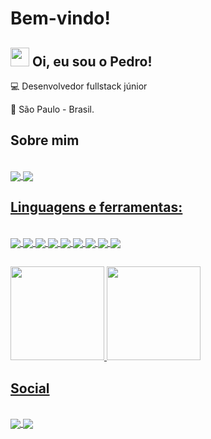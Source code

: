 # Bem-vindo!

 

## <img src="https://github.com/TheDudeThatCode/TheDudeThatCode/blob/master/Assets/Hi.gif?" width="30"> Oi, eu sou o Pedro! 

 

:computer: Desenvolvedor fullstack júnior

:house_with_garden: São Paulo - Brasil.

## Sobre mim
<div style="displey: inline_block"><br>
    <a href="https://stackoverflow.com/users/18421987/pedro-oliveira"><img align="center" alt"Pedro-StackOver" heigth="30" width"40" src="https://img.shields.io/badge/Stack_Overflow-FE7A16?style=for-the-badge&logo=stack-overflow&logoColor=white&links=https://stackoverflow.com/users/18421987/pedro-oliveira">
     <a href="https://www.linkedin.com/in/pedro-oliveira-600399226/"><img align="center" alt"Pedro-Linkedin" heigth="30" width"40" src="https://img.shields.io/badge/LinkedIn-0077B5?style=for-the-badge&logo=linkedin&logoColor=white&link=https://https://www.linkedin.com/in/pedro-oliveira-600399226/">
</div>

## Linguagens e ferramentas:
<div style="displey: inline_block"><br>
   <a href="https://developer.mozilla.org/pt-BR/docs/Web/HTML"><img align="center" alt"Pedro-HTML" heigth="30" width"40" src="https://img.shields.io/badge/HTML5-E34F26?style=for-the-badge&logo=html5&logoColor=white">
   <a href="https://developer.mozilla.org/pt-BR/docs/Web/CSS"><img align="center" alt"Pedro-CSS3" heigth="30" width"40" src="https://img.shields.io/badge/CSS3-1572B6?style=for-the-badge&logo=css3&logoColor=white">
   <a href="https://developer.mozilla.org/pt-BR/docs/Web/JavaScript"><img align="center" alt"Pedro-JS" heigth="30" width"40" src="https://img.shields.io/badge/JavaScript-323330?style=for-the-badge&logo=javascript&logoColor=F7DF1E">
    <a href="https://www.typescriptlang.org/"><img align="center" alt"Pedro-JS" heigth="30" width"40" src="https://img.shields.io/badge/TypeScript-007ACC?style=for-the-badge&logo=typescript&logoColor=white">
   <a href="https://nodejs.org/en/"><img align="center" alt"Pedro-NODEJS" heigth="30" width"40" src="https://img.shields.io/badge/Node.js-339933?style=for-the-badge&logo=nodedotjs&logoColor=white">
    <a href="https://www.java.com/pt-BR/"><img align="center" lt"Pedro-JAVA" heigth="30" width"40" src="https://img.shields.io/badge/Java-ED8B00?style=for-the-badge&logo=openjdk&logoColor=white">
     <a href="https://spring.io/projects/spring-boot"><img align="center" lt"Pedro-SPRING" heigth="30" width"40" src="https://img.shields.io/badge/Spring-6DB33F?style=for-the-badge&logo=spring&logoColor=white">
    <a href="https://www.mysql.com/"><img align="center" alt"Pedro-MYSQL" heigth="30" width"40" src="https://img.shields.io/badge/MySQL-005C84?style=for-the-badge&logo=mysql&logoColor=white">
    <a href="https://www.mongodb.com/pt-br"><img align="center" alt"Pedro-MYSQL" heigth="30" width"40" src="https://img.shields.io/badge/MongoDB-4EA94B?style=for-the-badge&logo=mongodb&logoColor=white">
 </div>

 ##

<div>
   <a href="https://github.com/OSrB2">
    <img height="150em" src="https://github-readme-stats.vercel.app/api?username=OSrB2&show_icons=true&theme=github_dark"/> 
    <img height="150em" src="https://github-readme-stats.vercel.app/api/top-langs/?username=OSrB2&theme=github_dark&layout=compact"/>
</div>

## Social
 
<div style="displey: inline_block"><br>
   <a href="https://www.reddit.com/user/OSrB2"><img align="center" alt"Pedro-REDDIT" heigth="30" width"40" src="https://img.shields.io/badge/Reddit-FF4500?style=for-the-badge&logo=reddit&logoColor=white&link=https://www.reddit.com/user/OSrB2)">
   <a href="mailto:pedro_oliva@outlook.com.br"><img align="center" alt"Pedro-OUTLOOK" heigth="30" width"40" src="https://img.shields.io/badge/Microsoft_Outlook-0078D4?style=for-the-badge&logo=microsoft-outlook&logoColor=white">
</div>
